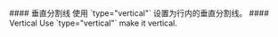 <cn>
#### 垂直分割线
使用 `type="vertical"` 设置为行内的垂直分割线。
</cn>

<us>
#### Vertical
Use `type="vertical"` make it vertical.
</us>
